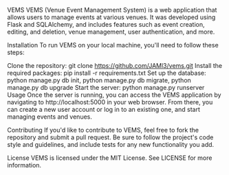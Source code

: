 VEMS
VEMS (Venue Event Management System) is a web application that allows users to manage events at various venues. It was developed using Flask and SQLAlchemy, and includes features such as event creation, editing, and deletion, venue management, user authentication, and more.

Installation
To run VEMS on your local machine, you'll need to follow these steps:

Clone the repository: git clone https://github.com/JAMl3/vems.git
Install the required packages: pip install -r requirements.txt
Set up the database: python manage.py db init, python manage.py db migrate, python manage.py db upgrade
Start the server: python manage.py runserver
Usage
Once the server is running, you can access the VEMS application by navigating to http://localhost:5000 in your web browser. From there, you can create a new user account or log in to an existing one, and start managing events and venues.

Contributing
If you'd like to contribute to VEMS, feel free to fork the repository and submit a pull request. Be sure to follow the project's code style and guidelines, and include tests for any new functionality you add.

License
VEMS is licensed under the MIT License. See LICENSE for more information.
